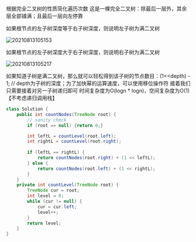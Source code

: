 

 根据完全二叉树的性质简化遍历次数
这是一棵完全二叉树：除最后一层外，其余层全部铺满；且最后一层向左停靠

如果根节点的左子树深度等于右子树深度，则说明左子树为满二叉树

![20210813105153](https://i.loli.net/2021/08/14/knHY8Co5RSewZNr.png)

如果根节点的左子树深度大于右子树深度，则说明右子树为满二叉树

![20210813105217](https://i.loli.net/2021/08/14/Ua8Xe7ognY4ZOVG.png)


如果知道子树是满二叉树，那么就可以轻松得到该子树的节点数目：(1<<depth) - 1; // depth为子树的深度；为了加快幂的运算速度，可以使用移位操作符
接着我们只需要接着对另一子树递归即可
时间复杂度为O(logn * logn)，空间复杂度为O(1)【不考虑递归调用栈】


```java
class Solution {
    public int countNodes(TreeNode root) {
        // sanity check
        if (root == null) {return 0;}

        int leftL = countLevel(root.left);
        int rightL = countLevel(root.right);
        
        if (leftL == rightL) {
            return countNodes(root.right) + (1 << leftL);
        } else {
            return countNodes(root.left) + (1 << rightL);
        }
    }
    private int countLevel(TreeNode root) {
        TreeNode cur = root;
        int level = 0;
        while (cur != null) {
            cur = cur.left;
            level++;
        }
        return level;
    }
}
```